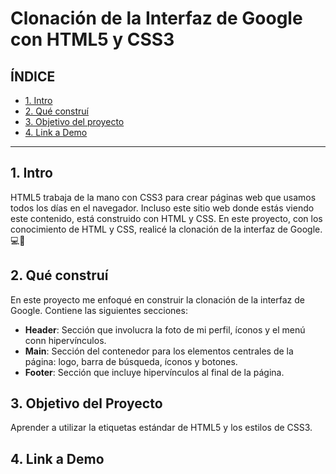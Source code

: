 # Clonación de la Interfaz de Google con HTML5 y CSS3
## **ÍNDICE**
* [1. Intro](#)
* [2. Qué construí](#)
* [3. Objetivo del proyecto](#)
* [4. Link a Demo](#)

****

## 1. Intro
HTML5 trabaja de la mano con CSS3 para crear páginas web que usamos todos los días en el navegador. Incluso este sitio web donde estás viendo este contenido, está construido con HTML y CSS. En este proyecto, con los conocimiento de HTML y CSS, realicé la clonación de la interfaz de Google. 💻💓

## 2. Qué construí 
En este proyecto me enfoqué en construir la clonación de la interfaz de Google. Contiene las siguientes secciones:
* **Header**: Sección que involucra la foto de mi perfil, íconos y el menú conn hipervínculos.
* **Main**: Sección del contenedor para los elementos centrales de la página: logo, barra de búsqueda, íconos y botones. 
* **Footer**: Sección que incluye hipervínculos al final de la página. 

## 3. Objetivo del Proyecto 
Aprender a utilizar la etiquetas estándar de HTML5 y los estilos de CSS3. 

## 4. Link a Demo
